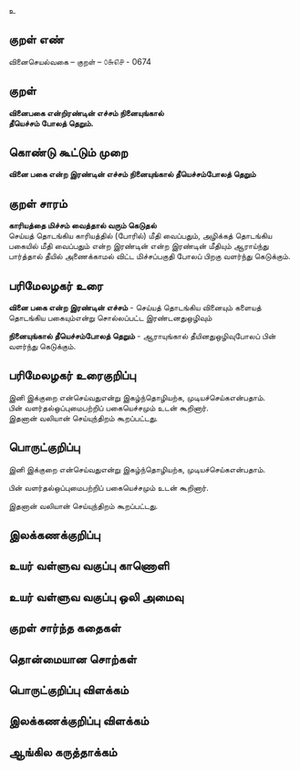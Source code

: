 உ

## குறள் எண் 

வினைசெயல்வகை – குறள் – ௦௬௭௪ - 0674  

## குறள் 

**வினைபகை என்றிரண்டின் எச்சம் நினையுங்கால்  
தீயெச்சம் போலத் தெறும்.**  

## கொண்டு கூட்டும் முறை

**வினை பகை என்ற இரண்டின் எச்சம் நினையுங்கால் தீயெச்சம்போலத் தெறும்**

## குறள் சாரம் 

**காரியத்தை மிச்சம் வைத்தால் வரும் கெடுதல்**  
செய்யத் தொடங்கிய காரியத்தில் (போரில்) மீதி வைப்பதும், அழிக்கத் தொடங்கிய பகையில் மீதி வைப்பதும் என்ற இரண்டின் என்ற இரண்டின் மீதியும் ஆராய்ந்து பார்த்தால் தீயில் அணைக்காமல் விட்ட மிச்சப்பகுதி போலப் பிறகு வளர்ந்து கெடுக்கும்.  

## பரிமேலழகர் உரை

**வினை பகை என்ற இரண்டின் எச்சம்** - செய்யத் தொடங்கிய வினையும் களையத் தொடங்கிய பகையும்என்று சொல்லப்பட்ட இரண்டனதுஒழிவும்  

**நினையுங்கால் தீயெச்சம்போலத் தெறும்** - ஆராயுங்கால் தீயினதுஒழிவுபோலப் பின் வளர்ந்து கெடுக்கும். 

## பரிமேலழகர் உரைகுறிப்பு   

இனி இக்குறை என்செய்வதுஎன்று இகழ்ந்தொழியற்க, முடியச்செய்கஎன்பதாம்.  
பின் வளர்தல்ஒப்புமைபற்றிப் பகையெச்சமும் உடன் கூறினார்.  
இதனான் வலியான் செய்யுந்திறம் கூறப்பட்டது.    

## பொருட்குறிப்பு 

இனி இக்குறை என்செய்வதுஎன்று இகழ்ந்தொழியற்க, முடியச்செய்கஎன்பதாம்.  

பின் வளர்தல்ஒப்புமைபற்றிப் பகையெச்சமும் உடன் கூறினார்.  

இதனான் வலியான் செய்யுந்திறம் கூறப்பட்டது.     

## இலக்கணக்குறிப்பு  


## உயர் வள்ளுவ வகுப்பு காணொளி


## உயர் வள்ளுவ வகுப்பு ஒலி அமைவு 

 
## குறள் சார்ந்த கதைகள் 


## தொன்மையான சொற்கள்


## பொருட்குறிப்பு விளக்கம்


## இலக்கணக்குறிப்பு விளக்கம்


## ஆங்கில கருத்தாக்கம் 



